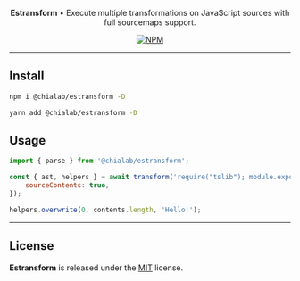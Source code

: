 <p align="center">
    <strong>Estransform</strong> • Execute multiple transformations on JavaScript sources with full sourcemaps support.
</p>

<p align="center">
    <a href="https://www.npmjs.com/package/@chialab/estransform"><img alt="NPM" src="https://img.shields.io/npm/v/@chialab/estransform.svg?style=flat-square"></a>
</p>

---

## Install

```sh
npm i @chialab/estransform -D
```

```sh
yarn add @chialab/estransform -D
```

## Usage

```js
import { parse } from '@chialab/estransform';

const { ast, helpers } = await transform('require("tslib"); module.exports = function() {}', {
    sourceContents: true,
});

helpers.overwrite(0, contents.length, 'Hello!');
```

---

## License

**Estransform** is released under the [MIT](https://github.com/chialab/rna/blob/main/packages/estransform/LICENSE) license.
